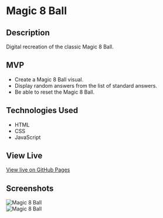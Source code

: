 # Magic 8 Ball

## Description

Digital recreation of the classic Magic 8 Ball. 

## MVP

* Create a Magic 8 Ball visual.
* Display random answers from the list of standard answers.
* Be able to reset the Magic 8 Ball.

## Technologies Used

* HTML
* CSS
* JavaScript

## View Live
[View live on GitHub Pages](https://m5fgn.github.io/MiniProjects/magic_8_ball/magic8.html)

## Screenshots

![Magic 8 Ball](https://firebasestorage.googleapis.com/v0/b/images-4783e.appspot.com/o/magic8ball%2Fmagic8ball.jpg?alt=media&token=3f84d313-a0bc-46aa-b193-370c22c9ee5b)  
![Magic 8 Ball](https://firebasestorage.googleapis.com/v0/b/images-4783e.appspot.com/o/magic8ball%2Fmagic8ballmessage.jpg?alt=media&token=09f21297-3c83-460f-aa93-81e86a7bfa09)